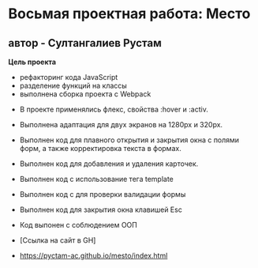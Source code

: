 # Восьмая проектная работа: Место
## автор - Султангалиев Рустам

**Цель проекта**
- рефакторинг кода JavaScript
- разделение функций на классы
- выполнена сборка проекта с Webpack

* В проекте применялись флекс, свойства :hover и :activ.
* Выполнена адаптация для двух экранов на 1280px и 320px.
* Выполнен код для плавного открытия и закрытия окна с полями форм, а также корректировка текста в формах.
* Выполнен код для добавления и удаления карточек.
* Выполнен код с использование тега template
* Выполнен код с для проверки валидации формы
* Выполнен код для закрытия окна клавишей Esc
* Код выпонен с соблюдением ООП


* [Ссылка на сайт в GH]

* https://pyctam-ac.github.io/mesto/index.html




